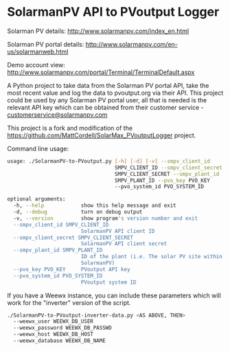 SolarmanPV API to PVoutput Logger
=================================
Solarman PV details:
http://www.solarmanpv.com/index_en.html

Solarman PV portal details:
http://www.solarmanpv.com/en-us/solarmanweb.html

Demo account view:
http://www.solarmanpv.com/portal/Terminal/TerminalDefault.aspx

A Python project to take data from the Solarman PV portal API, take the most recent value and log the data to pvoutput.org via their API.
This project could be used by any Solarman PV portal user, all that is needed is the relevant API key which can be obtained from their customer service - customerservice@solarmanpv.com

This project is a fork and modification of the https://github.com/MattCordell/SolarMax_PVoutputLogger project.

Command line usage:

``` bash
usage: ./SolarmanPV-to-PVoutput.py [-h] [-d] [-v] --smpv_client_id
                                   SMPV_CLIENT_ID --smpv_client_secret
                                   SMPV_CLIENT_SECRET --smpv_plant_id
                                   SMPV_PLANT_ID --pvo_key PVO_KEY
                                   --pvo_system_id PVO_SYSTEM_ID

optional arguments:
  -h, --help            show this help message and exit
  -d, --debug           turn on debug output
  -v, --version         show program's version number and exit
  --smpv_client_id SMPV_CLIENT_ID
                        SolarmanPV API client ID
  --smpv_client_secret SMPV_CLIENT_SECRET
                        SolarmanPV API client secret
  --smpv_plant_id SMPV_PLANT_ID
                        ID of the plant (i.e. The solar PV site within
                        SolarmanPV)
  --pvo_key PVO_KEY     PVoutput API key
  --pvo_system_id PVO_SYSTEM_ID
                        PVoutput system ID
```

If you have a Weewx instance, you can include these parameters which will work for the "inverter" version of the script.
``` bash
./SolarmanPV-to-PVoutput-inverter-data.py <AS ABOVE, THEN>
  --weewx_user WEEWX_DB_USER
  --weewx_password WEEWX_DB_PASSWD
  --weewx_host WEEWX_DB_HOST
  --weewx_database WEEWX_DB_NAME
```
